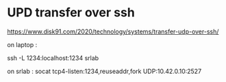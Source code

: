 # UPD transfer over ssh

https://www.disk91.com/2020/technology/systems/transfer-udp-over-ssh/

on laptop :

ssh -L 1234:localhost:1234 srlab

on srlab :
socat tcp4-listen:1234,reuseaddr,fork UDP:10.42.0.10:2527